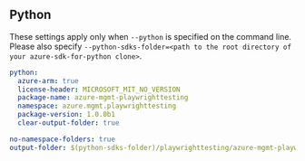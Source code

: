 ## Python

These settings apply only when `--python` is specified on the command line.
Please also specify `--python-sdks-folder=<path to the root directory of your azure-sdk-for-python clone>`.

```yaml $(python)
python:
  azure-arm: true
  license-header: MICROSOFT_MIT_NO_VERSION
  package-name: azure-mgmt-playwrighttesting
  namespace: azure.mgmt.playwrighttesting
  package-version: 1.0.0b1
  clear-output-folder: true
```

``` yaml $(python)
no-namespace-folders: true
output-folder: $(python-sdks-folder)/playwrighttesting/azure-mgmt-playwrighttesting/azure/mgmt/playwrighttesting
```
